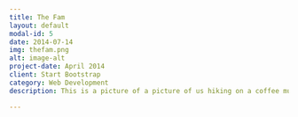 ```yaml
---
title: The Fam
layout: default
modal-id: 5
date: 2014-07-14
img: thefam.png
alt: image-alt
project-date: April 2014
client: Start Bootstrap
category: Web Development
description: This is a picture of a picture of us hiking on a coffee mug which looks like a forest. so meta maaaan.

---
```

